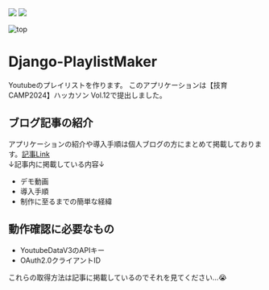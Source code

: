 <img src="https://img.shields.io/badge/-Python3.12-D5D779.svg?logo=python&style=flat-square">
<img src="https://img.shields.io/badge/-Django-092E20.svg?logo=django&style=flat-square">

![top](https://github.com/user-attachments/assets/05b0605a-f964-4454-ad1d-b909d132f9b7)

# Django-PlaylistMaker
 Youtubeのプレイリストを作ります。
 このアプリケーションは【技育CAMP2024】ハッカソン Vol.12で提出しました。

## ブログ記事の紹介
 アプリケーションの紹介や導入手順は個人ブログの方にまとめて掲載しております。[記事Link](https://iris-fla.me/hackathon-django)  
 ↓記事内に掲載している内容↓
 - デモ動画
 - 導入手順
 - 制作に至るまでの簡単な経緯

## 動作確認に必要なもの
- YoutubeDataV3のAPIキー
- OAuth2.0クライアントID
  
これらの取得方法は記事に掲載しているのでそれを見てください...😭
